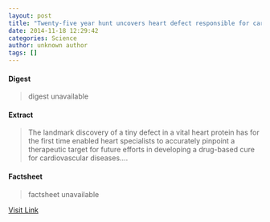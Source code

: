```yaml
---
layout: post
title: "Twenty-five year hunt uncovers heart defect responsible for cardiovascular diseases"
date: 2014-11-18 12:29:42
categories: Science
author: unknown author
tags: []
---
```



#### Digest
>digest unavailable

#### Extract
>The landmark discovery of a tiny defect in a vital heart protein has for the first time enabled heart specialists to accurately pinpoint a therapeutic target for future efforts in developing a drug-based cure for cardiovascular diseases....

#### Factsheet
>factsheet unavailable

[Visit Link](http://feeds.sciencedaily.com/~r/sciencedaily/~3/b7Wz9ZIzlcU/141118072942.htm)


